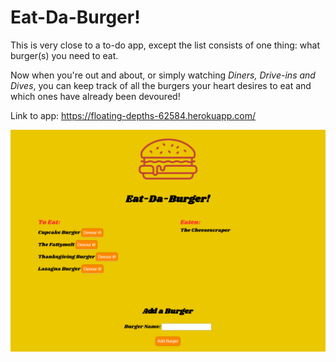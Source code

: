 # Eat-Da-Burger!

This is very close to a to-do app, except the list consists of one thing: what burger(s) you need to eat.

Now when you're out and about, or simply watching *Diners, Drive-ins and Dives*, you can keep track of all the burgers your heart desires to eat and which ones have already been devoured!

Link to app: https://floating-depths-62584.herokuapp.com/

![Eat-Da-Burger App](/public/assets/img/eat-da-burger.PNG)